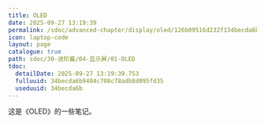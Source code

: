 ```yaml
---
title: OLED
date: 2025-09-27 13:19:39
permalink: /sdoc/advanced-chapter/display/oled/126b09516d232f134becda6b
icon: laptop-code
layout: page
catalogue: true
path: sdoc/30-进阶篇/04-显示屏/01-OLED
tdoc:
  detailDate: 2025-09-27 13:19:39.753
  fulluuid: 34becda6b9404c708c78adb8d095fd35
  useduuid: 34becda6b
---
```


这是《OLED》的一些笔记。
